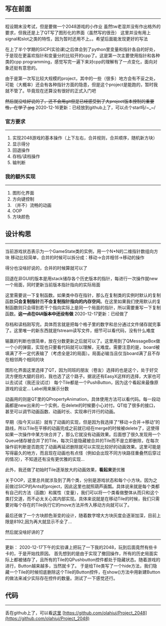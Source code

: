 ## 写在前面
---
程设期末没考试，但是要做一个2048游戏的小作业
虽然tw老湿并没有作出格外的要求，但我还是上了QT写了图形化的界面（虽然写的很丑）
这里并没有用上signal和slot之类的特性，因为暂时还用不上。。希望后面能发现更好的写法

在上了半个学期的SICP(实验课)之后体会到了python里变量和指针各自的好处，于是现在更喜欢指针和变量分的比较开的cpp了。这是第一次主要使用指针和各种类的cpp programming，感觉写完一遍下来对cpp的理解有了一点变化，面向对象还挺有意思的。

由于是第一次写比较大规模的project，其中的一些（很多）地方会有不妥之处，可能（大概率）还会有各种指针方面的隐患，但是这个project是能跑的，暂时我就不管了。毕竟现在还算没有很好的正式入门吧

~~然后就没啥好说的了，还不会用git但是已经感受到了大project版本控制的重要性，在学了.jpg~~
2020-12-16更新：已经放到github上了，可以点个star吗/\~_~/

### 官方要求
---
1. 实现2048游戏的基本操作（上下左右，合并规则，合并顺序，随机新方块）
2. 显示得分
3. 回退操作
4. 存档/读档操作
5. 输判断

### 我的额外实现
---
1. 图形化界面
2. 方向键控制
3. （并不）流畅的动画
4. OOP
5. 方块颜色

## 设计构思
---
当前游戏状态表示为一个GameState类的实例，用一个N*N的二维指针数组向方块
移动比较简单，合并的时候可以拆分成：移动->合并相邻->移动的操作

得分也没啥好说的，合并的时候算就可以了

回退在非GUI的版本是用stack储存各个历史版本的指针，每进行一次操作就new一个局面，同时更新当前版本指针指向的实际局面

这里需要说一下复制函数。如果类中存在指针，那么在复制类的实例时默认的复制函数**只会复制指针**而**不会复制指针指向的内存空间**。在这里如果我们使用默认的复制函数则只会得到若干个指向实际上是同一个局面的指针，所以需要重写一下复制函数。~~**这一点在GUI版本中还没有做**~~ 2020-12-17更新：已经做了

存档和读档刚写完。具体而言就是把每个格子里的数字和总分通过文件储存就完事了。这里唯一的新东西就是fstream读写文件，细节可以看代码，没有什么难度

输赢的判断也很简单，放在分数更新之后就可以了。这里用到了QMessageBox做一个小的弹窗，实现也只要看代码就可以理解，无难度。需要注意的是，board被填满了不一定代表输了（考虑全是2的局面）。局面必输当且仅当board满了且不存在相邻两个相同的块

图形化界面这里选择了QT，因为同班的朋友（卷友）选择的也是这个，处于好交流方便抱大腿的目的，我也选了这个路子。据说还有EasyX这样的选择，大家也可以去试试（我还没试过）
每个Tile都是一个PushButton，因为这个看起来最像原游戏的设定...
Label用来展示分数

动画用的则是QT里的QPropertyAnimation，具体使用方法可以看代码。每一段动画都是new出来的一个实例，在delete的时候要小心对付。QT给了很多的接口，甚至可以调节动画函数、动画时长、实现串行并行的动画。

早期（指今天以前）就有了动画的实现，但是因为我选择了“移动->合并->移动”的路线，所以Tile在平移的动画完成之前就已经在merge的时候被delete了，这使得如果一次操作中某方块合并了，那么它就没有动画效果。后面想了很久发现用一个Queue储存被合并了的Tile，每次只是隐藏被合并的Tile而不是立即删除，在每次操作前判断是否跑完了动画再延迟删除就可以实现比较好的动画效果。这里可能是写得最久的地方，而且现在动画也有点怪（例如会出现不同方块路径重叠然后穿过的情况），不知道还有没有更优雅的实现...

此外，我还做了初始时Tile逐渐放大的动画效果，**看起来**更优雅

关于OOP，这里总共就涉及到了两个类，分别是游戏状态和每个小方块。因为之前做过SICP的Ants的project，因此这里也就照葫芦画瓢。具体说来就是每个类都有自己的方法（函数）和属性（变量），我们可以将一个类看做整体从而只和这个类打交道，而不必太关心其内部实现。具体来说就是在移动Tile的时候，我们只需要对每个存在的Tile执行它的move方法并传入移动方向就可以了。

最后还做了一个方块颜色渐变的设计，随着数字增大方块灰度会逐渐加深，目前上限是8192,因为再大就显示不全了...

然后就没啥好讲的了

---
更新：
2020-12-17下午的实验课上把玩了一下我的2048，玩到后面竟然有些卡卡的，于是开始找原因。
首先想到的是由于实现了撤回操作，所有的历史局面实际上都被储存了，且所有的Tile的QPushbutton控件都处于隐藏状态。随着游戏的进行，Button越来越多，当然就卡了。
于是给Tile类写了一个hide方法，我们隐藏一个Tile的时候彻底删除这个Tile的Button控件，在show()方法中用新建Button的做法来减少实际存在控件的数量。测试了一下感觉还行。


## 代码
---
丢在github上了，可以看[这里](https://github.com/olahiuj/Project_2048)
[https://github.com/olahiuj/Project_2048](https://github.com/olahiuj/Project_2048)
